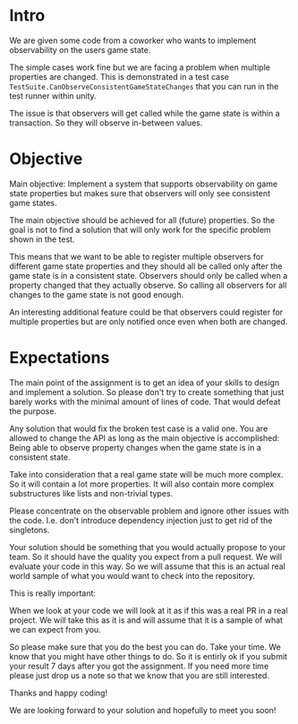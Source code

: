 Intro
=====

We are given some code from a coworker who wants to implement observability on the users game state.

The simple cases work fine but we are facing a problem when multiple properties are changed. 
This is demonstrated in a test case `TestSuite.CanObserveConsistentGameStateChanges` that you can run in the
test runner within unity.

The issue is that observers will get called while the game state is within a transaction. So they will
observe in-between values.

Objective
=========

Main objective: Implement a system that supports observability on game state properties but makes sure 
that observers will only see consistent game states. 

The main objective should be achieved for all (future) properties. So the goal is not to find a solution
that will only work for the specific problem shown in the test.

This means that we want to be able to register multiple observers for different game state properties 
and they should all be called only after the game state is in a consistent state. Observers should only be called 
when a property changed that they actually observe. So calling all observers for all changes to the game 
state is not good enough.

An interesting additional feature could be that observers could register for multiple properties but are only 
notified once even when both are changed.

Expectations
============

The main point of the assignment is to get an idea of your skills to design and implement a solution. 
So please don't try to create something that just barely works with the minimal amount of lines of code. 
That would defeat the purpose.

Any solution that would fix the broken test case is a valid one. You are allowed to change the API 
as long as the main objective is accomplished: Being able to observe property changes when the game state
is in a consistent state.

Take into consideration that a real game state will be much more complex. So it will contain a lot 
more properties. It will also contain more complex substructures like lists and non-trivial types.

Please concentrate on the observable problem and ignore other issues with the code. I.e. don't introduce 
dependency injection just to get rid of the singletons.

Your solution should be something that you would actually propose to your team. So it should have 
the quality you expect from a pull request. We will evaluate your code in this way. So we will assume that 
this is an actual real world sample of what you would want to check into the repository. 

This is really important:

When we look at your code we will look at it as if this was a real PR in a real project. 
We will take this as it is and will assume that it is a sample of what we can expect from you.

So please make sure that you do the best you can do. Take your time. We know that you might have other
things to do. So it is entirly ok if you submit your result 7 days after you got the assignment.
If you need more time please just drop us a note so that we know that you are still interested.

Thanks and happy coding!

We are looking forward to your solution and hopefully to meet you soon!

 
